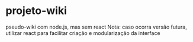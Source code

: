 # projeto-wiki
pseudo-wiki com node.js, mas sem react
Nota: caso ocorra versão futura, utilizar react para facilitar criação e modularização da interface
